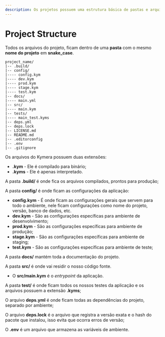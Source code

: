 ```yaml
---
description: Os projetos possuem uma estrutura básica de pastas e arquivos.
---
```


# Project Structure

Todos os arquivos do projeto, ficam dentro de uma **pasta** com o mesmo **nome do projeto** em **snake\_case**.

```text
project_name/
|-- .build/
|-- config/
|---- config.kym
|---- dev.kym
|---- prod.kym
|---- stage.kym
|---- test.kym
|-- docs/
|---- main.yml
|-- src/
|---- main.kym
|-- tests/
|---- main_test.kyms
|-- deps.yml
|-- deps.lock
|-- LICENSE.md
|-- README.md
|-- .editorconfig
|-- .env
|-- .gitignore
```

Os arquivos do Kymera possuem duas extensões:

* **.kym** - Ele é compilado para binário;
* **.kyms** - Ele é apenas interpretado.

A pasta **.build/** é onde fica os arquivos compilados, prontos para produção;

A pasta **config/** é onde ficam as configurações da aplicação:

* **config.kym** - É onde ficam as configurações gerais que servem para todo o ambiente, nele ficam configurações como nome do projeto, versão, banco de dados, etc.
* **dev.kym** - São as configurações específicas para ambiente de desenvolvimento;
* **prod.kym** - São as configurações específicas para ambiente de produção;
* **stage.kym** - São as configurações específicas para ambiente de staging;
* **test.kym** - São as configurações específicas para ambiente de teste;

A pasta **docs/** mantém toda a documentação do projeto.

A pasta **src/** é onde vai residir o nosso código fonte.

* O **src/main.kym** é o _entrypoint_ da aplicação.

A pasta **test/** é onde ficam todos os nossos testes da aplicação e os arquivos possuem a extensão **.kyms**;

O arquivo **deps.yml** é onde ficam todas as dependências do projeto, separado por ambiente;

O arquivo **deps.lock** é o arquivo que registra a versão exata e o hash do pacote que instalou, isso evita que ocorra erros de versão;

O **.env** é um arquivo que armazena as variáveis de ambiente.

